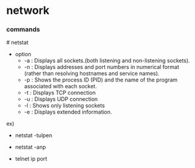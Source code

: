 # network

### commands

\# netstat

- option
  - -a  : Displays all sockets.(both listening and non-listening sockets).
  - -n  : Displays addresses and port numbers in numerical format (rather than resolving hostnames and service names).
  - -p  : Shows the process ID (PID) and the name of the program associated with each socket.
  - -t  : Displays TCP connection
  - -u  : Displays UDP connection
  - -l  : Shows only listening sockets
  - -e  : Displays extended information.

ex) 
- netstat -tulpen  
- netstat -anp              

- telnet ip port